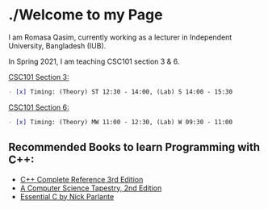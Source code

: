 # ./Welcome to my Page 

I am Romasa Qasim, currently working as a lecturer in Independent University, Bangladesh (IUB). 

In Spring 2021, I am teaching CSC101 section 3 & 6. 


[CSC101 Section 3:](https://romasa.github.io/CSC101-3)
```markdown
- [x] Timing: (Theory) ST 12:30 - 14:00, (Lab) S 14:00 - 15:30
```


[CSC101 Section 6:](https://romasa.github.io/CSC101-6)
```markdown
- [x] Timing: (Theory) MW 11:00 - 12:30, (Lab) W 09:30 - 11:00
```
## Recommended Books to learn Programming with C++:
- [C++ Complete Reference 3rd Edition](https://drive.google.com/file/d/1CgzsMnSvpTh3tLPWOmpYu3-ZrXwi75gZ/view?usp=sharing)
- [A Computer Science Tapestry, 2nd Edition](https://www2.cs.duke.edu/csed/tapestry/)
- [Essential C by Nick Parlante](http://cslibrary.stanford.edu/101/EssentialC.pdf) 

